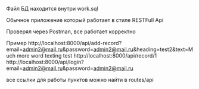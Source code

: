 Файл БД находится внутри work.sql

Обычное приложение который работает в стиле RESTFull Api

Проверял через Postman, все работает корректно

Пример
http://localhost:8000/api/add-record?email=admin2@mail.ru&password=admin2@mail.ru&heading=test2&text=Much more  word texting test
http://localhost:8000/api/record/1
http://localhost:8000/api/login?email=admin2@mail.ru&password=admin2@mail.ru

все ссылки для работы пунктов можно найти в routes/api
